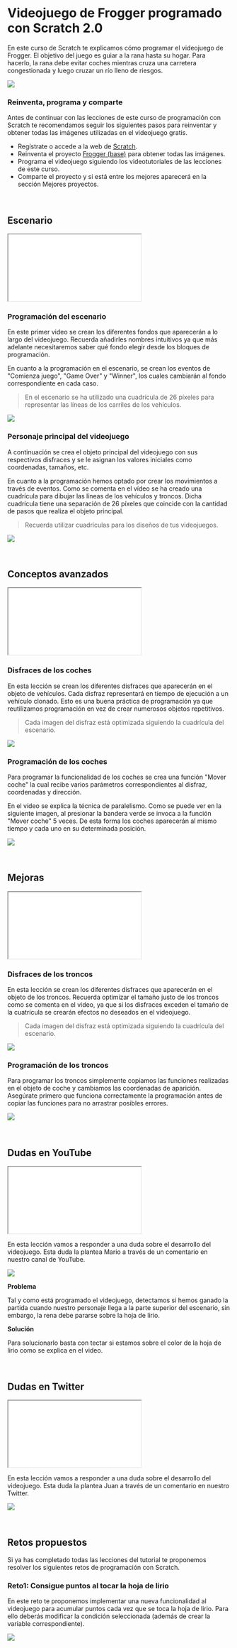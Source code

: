 # Videojuego de Frogger programado con Scratch 2.0

En este curso de Scratch te explicamos cómo programar el videojuego de Frogger. El objetivo del juego es guiar a la rana hasta su hogar. Para hacerlo, la rana debe evitar coches mientras cruza una carretera congestionada y luego cruzar un río lleno de riesgos.

![](img/preview.gif)

### Reinventa, programa y comparte

Antes de continuar con las lecciones de este curso de programación con Scratch te recomendamos seguir los siguientes pasos para reinventar y obtener todas las imágenes utilizadas en el videojuego gratis.

- Regístrate o accede a la web de <a target="_blank" href="https://scratch.mit.edu">Scratch</a>.
- Reinventa el proyecto <a target="_blank" href="https://scratch.mit.edu/projects/186864134/editor">Frogger (base)</a> para obtener todas las imágenes.
- Programa el videojuego siguiendo los videotutoriales de las lecciones de este curso.
- Comparte el proyecto y si está entre los mejores aparecerá en la sección Mejores proyectos.



<br />



## Escenario

<div class="iframe">
  <iframe src="//www.youtube.com/embed/KLhpbuDlxaA" allowfullscreen></iframe>
</div>

### Programación del escenario

En este primer video se crean los diferentes fondos que aparecerán a lo largo del videojuego. Recuerda añadirles nombres intuitivos ya que más adelante necesitaremos saber qué fondo elegir desde los bloques de programación.

En cuanto a la programación en el escenario, se crean los eventos de "Comienza juego", "Game Over" y "Winner", los cuales cambiarán al fondo correspondiente en cada caso.

> En el escenario se ha utilizado una cuadrícula de 26 píxeles para representar las líneas de los carriles de los vehículos.

![](img/escenario.png)

### Personaje principal del videojuego

A continuación se crea el objeto principal del videojuego con sus respectivos disfraces y se le asignan los valores iniciales como coordenadas, tamaños, etc.

En cuanto a la programación hemos optado por crear los movimientos a través de eventos. Como se comenta en el vídeo se ha creado una cuadrícula para dibujar las líneas de los vehículos y troncos. Dicha cuadrícula tiene una separación de 26 píxeles que coincide con la cantidad de pasos que realiza el objeto principal.

> Recuerda utilizar cuadrículas para los diseños de tus videojuegos.

![](img/frogger.png)



<br />



## Conceptos avanzados

<div class="iframe">
  <iframe src="//www.youtube.com/embed/2v0x0XZRAXk" allowfullscreen></iframe>
</div>

### Disfraces de los coches

En esta lección se crean los diferentes disfraces que aparecerán en el objeto de vehículos. Cada disfraz representará en tiempo de ejecución a un vehículo clonado. Esto es una buena práctica de programación ya que reutilizamos programación en vez de crear numerosos objetos repetitivos.

> Cada imagen del disfraz está optimizada siguiendo la cuadrícula del escenario.

![](img/disfraces.png)

### Programación de los coches

Para programar la funcionalidad de los coches se crea una función "Mover coche" la cual recibe varios parámetros correspondientes al disfraz, coordenadas y dirección.

En el vídeo se explica la técnica de paralelismo. Como se puede ver en la siguiente imagen, al presionar la bandera verde se invoca a la función "Mover coche" 5 veces. De esta forma los coches aparecerán al mismo tiempo y cada uno en su determinada posición.

![](img/paralelismo.png)



<br />



## Mejoras

<div class="iframe">
  <iframe src="//www.youtube.com/embed/2SpP7cbqJSk" allowfullscreen></iframe>
</div>

### Disfraces de los troncos

En esta lección se crean los diferentes disfraces que aparecerán en el objeto de los troncos. Recuerda optimizar el tamaño justo de los troncos como se comenta en el video, ya que si los disfraces exceden el tamaño de la cuatrícula se crearán efectos no deseados en el videojuego.

> Cada imagen del disfraz está optimizada siguiendo la cuadrícula del escenario.

![](img/troncos.png)

### Programación de los troncos

Para programar los troncos simplemente copiamos las funciones realizadas en el objeto de coche y cambiamos las coordenadas de aparición. Asegúrate primero que funciona correctamente la programación antes de copiar las funciones para no arrastrar posibles errores.

![](img/programacion.png)


<br />


## Dudas en YouTube

<div class="iframe">
  <iframe src="//www.youtube.com/embed/TblHQJulAsU" allowfullscreen></iframe>
</div>

En esta lección vamos a responder a una duda sobre el desarrollo del videojuego. Esta duda la plantea Mario a través de un comentario en nuestro canal de YouTube.

![](img/duda-de-mario.png)

**Problema**

Tal y como está programado el videojuego, detectamos si hemos ganado la partida cuando nuestro personaje llega a la parte superior del escenario, sin embargo, la rena debe pararse sobre la hoja de lirio.

**Solución**

Para solucionarlo basta con tectar si estamos sobre el color de la hoja de lirio como se explica en el video.



<br />


## Dudas en Twitter

<div class="iframe">
  <iframe src="//www.youtube.com/embed/Wpa7mtXLJBU" allowfullscreen></iframe>
</div>

En esta lección vamos a responder a una duda sobre el desarrollo del videojuego. Esta duda la plantea Juan a través de un comentario en nuestro Twitter.

![](img/duda-de-juan.png)



<br />



## Retos propuestos

Si ya has completado todas las lecciones del tutorial te proponemos resolver los siguientes retos de programación con Scratch.

### Reto1: Consigue puntos al tocar la hoja de lirio

En este reto te proponemos implementar una nueva funcionalidad al videojuego para acumular puntos cada vez que se toca la hoja de lirio. Para ello deberás modificar la condición seleccionada (además de crear la variable correspondiente).

![](img/reto-1.png)
